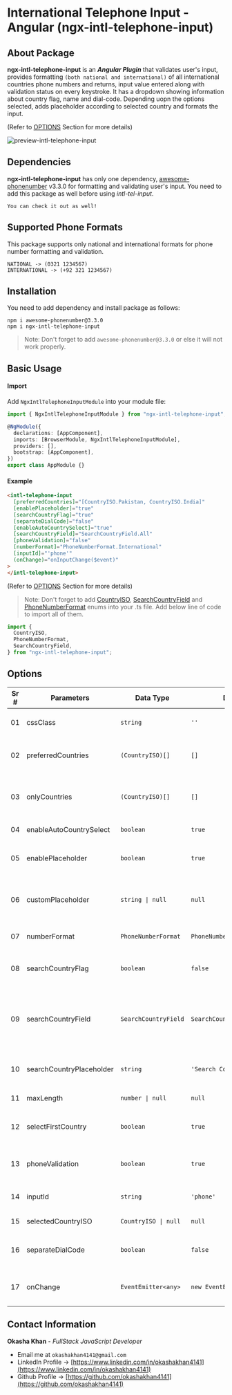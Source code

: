 # International Telephone Input - Angular (ngx-intl-telephone-input)

## About Package

**ngx-intl-telephone-input** is an **_Angular Plugin_** that validates user's input, provides formatting `(both national and international)` of all international countries phone numbers and returns, input value entered along with validation status on every keystroke. It has a dropdown showing information about country flag, name and dial-code. Depending uopn the options selected, adds placeholder according to selected country and formats the input.

(Refer to [OPTIONS](https://github.com/okashakhan4141/ngx-intel-telephone-input/blob/master/projects/ngx-intl-telephone-input/README.md#options) Section for more details)

![preview-intl-telephone-input](https://user-images.githubusercontent.com/71649242/190262842-94e5d702-e519-470d-818c-b08172ea8ee5.PNG)

## Dependencies

**ngx-intl-telephone-input** has only one dependency, [awesome-phonenumber](https://www.npmjs.com/package/awesome-phonenumber) v3.3.0 for formatting and validating user's input. You need to add this package as well before using _intl-tel-input_.

`You can check it out as well!`

## Supported Phone Formats

This package supports only national and international formats for phone number formatting and validation.

```
NATIONAL -> (0321 1234567)
INTERNATIONAL -> (+92 321 1234567)
```

## Installation

You need to add dependency and install package as follows:

```
npm i awesome-phonenumber@3.3.0
npm i ngx-intl-telephone-input
```

> Note: Don't forget to add `awesome-phonenumber@3.3.0` or else it will not work properly.

## Basic Usage

#### Import

Add `NgxIntlTelephoneInputModule` into your module file:

```typescript
import { NgxIntlTelephoneInputModule } from "ngx-intl-telephone-input";
```

```typescript
@NgModule({
  declarations: [AppComponent],
  imports: [BrowserModule, NgxIntlTelephoneInputModule],
  providers: [],
  bootstrap: [AppComponent],
})
export class AppModule {}
```

#### Example

```html
<intl-telephone-input
  [preferredCountries]="[CountryISO.Pakistan, CountryISO.India]"
  [enablePlaceholder]="true"
  [searchCountryFlag]="true"
  [separateDialCode]="false"
  [enableAutoCountrySelect]="true"
  [searchCountryField]="SearchCountryField.All"
  [phoneValidation]="false"
  [numberFormat]="PhoneNumberFormat.International"
  [inputId]="'phone'"
  (onChange)="onInputChange($event)"
>
</intl-telephone-input>
```

(Refer to [OPTIONS](https://github.com/okashakhan4141/ngx-intel-telephone-input/blob/master/projects/ngx-intl-telephone-input/README.md#options) Section for more details)

> Note: Don't forget to add [CountryISO](https://github.com/okashakhan4141/ngx-intel-telephone-input/blob/master/projects/ngx-intl-telephone-input/src/data/country-iso.enum.ts), [SearchCountryField](https://github.com/okashakhan4141/ngx-intel-telephone-input/blob/master/projects/ngx-intl-telephone-input/src/data/searchCountryField.enum.ts) and [PhoneNumberFormat](https://github.com/okashakhan4141/ngx-intel-telephone-input/blob/master/projects/ngx-intl-telephone-input/src/data/phoneNumberFormat.enum.ts) enums into your .ts file. Add below line of code to import all of them.

```typescript
import {
  CountryISO,
  PhoneNumberFormat,
  SearchCountryField,
} from "ngx-intl-telephone-input";
```

## Options

| Sr # | Parameters               | Data Type            | Default Value                     | Description                                                                                                                |
| ---- | ------------------------ | -------------------- | --------------------------------- | -------------------------------------------------------------------------------------------------------------------------- |
| 01   | cssClass                 | `string`             | `'' `                             | Custom CSS Class that'll be added to main container.                                                                       |
| 02   | preferredCountries       | `(CountryISO)[]`     | `[]`                              | List of countries, that will appear at the top saperated by horizental line from all countries.                            |
| 03   | onlyCountries            | `(CountryISO)[]`     | `[]`                              | List of countries, that will appear in the dropdown. Preferred countries will depends upon this list.                      |
| 04   | enableAutoCountrySelect  | `boolean`            | `true`                            | If true, will select first country automatically.                                                                          |
| 05   | enablePlaceholder        | `boolean`            | `true`                            | If true, Enables and sets Input placeholder text, according to the country selected.                                       |
| 06   | customPlaceholder        | `string \| null`     | `null`                            | Custom string to be inserted as a placeholder in phone number's <input>                                                    |
| 07   | numberFormat             | `PhoneNumberFormat`  | `PhoneNumberFormat.International` | Enables `NATIONAL` or `INTERNATIONAL` formatting.                                                                          |
| 08   | searchCountryFlag        | `boolean`            | `false`                           | Enables search <input> for countries in the dropdown.                                                                      |
| 09   | searchCountryField       | `SearchCountryField` | `SearchCountryField.All`          | Allows to search country by name, dial-code, iso2 and by all if searchCountryFlag is enabled. Use SearchCountryField enum. |
| 10   | searchCountryPlaceholder | `string`             | `'Search Country'`                | Sets placeholder for search country <input>.                                                                               |
| 11   | maxLength                | `number \| null`     | `null`                            | Maximum characters allowed in input.                                                                                       |
| 12   | selectFirstCountry       | `boolean`            | `true`                            | Selects first country from preferredCountries if it is set. If not then uses main list.                                    |
| 13   | phoneValidation          | `boolean`            | `true`                            | Toggle validation on user input. If `true`, will give feedback to user on every keystroke.                                 |
| 14   | inputId                  | `string`             | `'phone'`                         | Unique ID for <input> tag in html.                                                                                         |
| 15   | selectedCountryISO       | `CountryISO \| null` | `null`                            | Set specified country on load.                                                                                             |
| 16   | separateDialCode         | `boolean`            | `false`                           | Saperate Dial code from user input and will appear next to country flag.                                                   |
| 17   | onChange                 | `EventEmitter<any>`  | `new EventEmitter<any>()`         | Emits input value entered along with validation staus on every keystroke.                                                  |

## Contact Information

**Okasha Khan** - _FullStack JavaScript Developer_

- Email me at `okashakhan4141@gmail.com`
- LinkedIn Profile -> [https://www.linkedin.com/in/okashakhan4141](https://www.linkedin.com/in/okashakhan4141)
- Github Profile -> [https://github.com/okashakhan4141](https://github.com/okashakhan4141)
